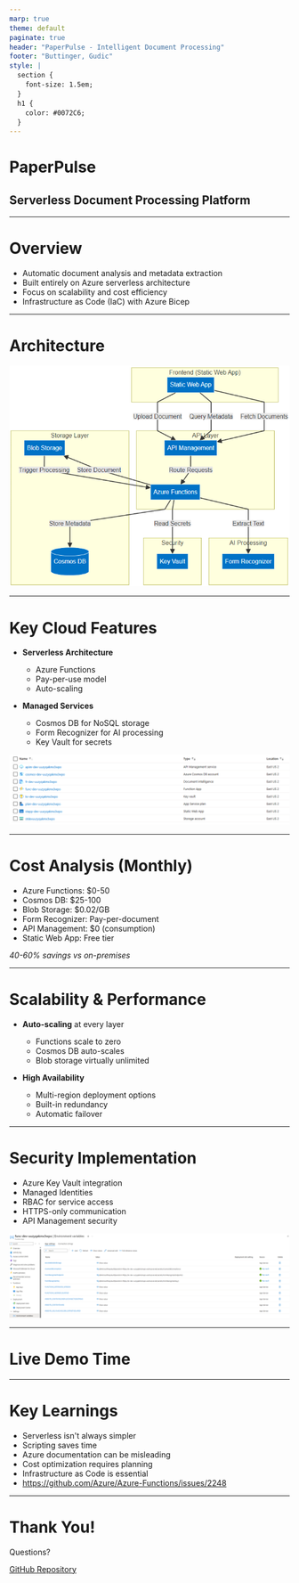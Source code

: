 ```yaml
---
marp: true
theme: default
paginate: true
header: "PaperPulse - Intelligent Document Processing"
footer: "Buttinger, Gudic"
style: |
  section {
    font-size: 1.5em;
  }
  h1 {
    color: #0072C6;
  }
---
```


# PaperPulse
## Serverless Document Processing Platform

---

# Overview

- Automatic document analysis and metadata extraction
- Built entirely on Azure serverless architecture
- Focus on scalability and cost efficiency
- Infrastructure as Code (IaC) with Azure Bicep

---

# Architecture
![bg right:65% 90%](architecture.png)

---

# Key Cloud Features

- **Serverless Architecture**
  - Azure Functions
  - Pay-per-use model
  - Auto-scaling

- **Managed Services**
  - Cosmos DB for NoSQL storage
  - Form Recognizer for AI processing
  - Key Vault for secrets

![bg right:55% 100%](resources.png)

---

# Cost Analysis (Monthly)

- Azure Functions: $0-50
- Cosmos DB: $25-100
- Blob Storage: $0.02/GB
- Form Recognizer: Pay-per-document
- API Management: $0 (consumption)
- Static Web App: Free tier

*40-60% savings vs on-premises*

---

# Scalability & Performance

- **Auto-scaling** at every layer
  - Functions scale to zero
  - Cosmos DB auto-scales
  - Blob storage virtually unlimited

- **High Availability**
  - Multi-region deployment options
  - Built-in redundancy
  - Automatic failover

---

# Security Implementation

- Azure Key Vault integration
- Managed Identities
- RBAC for service access
- HTTPS-only communication
- API Management security

![bg right:65% 90%](keyvault.png)

---

# Live Demo Time

---

# Key Learnings

- Serverless isn't always simpler
- Scripting saves time
- Azure documentation can be misleading
- Cost optimization requires planning
- Infrastructure as Code is essential
- https://github.com/Azure/Azure-Functions/issues/2248

---

# Thank You!

Questions?

[GitHub Repository](https://github.com/xaverb/paperpulse)